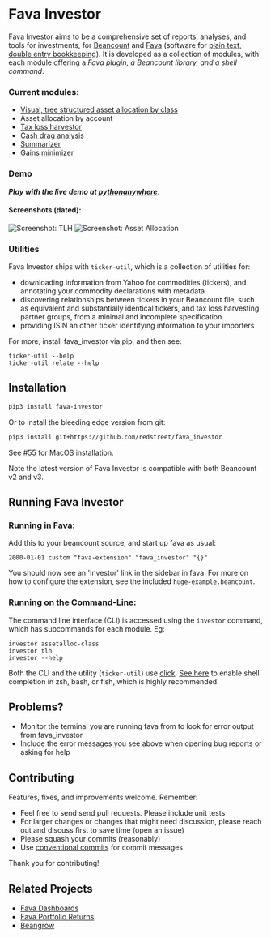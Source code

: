 # Fava Investor

Fava Investor aims to be a comprehensive set of reports, analyses, and tools for
investments, for [Beancount](https://beancount.github.io/) and
[Fava](https://github.com/beancount/fava) (software for
[plain text, double entry bookkeeping](https://plaintextaccounting.org/)). It is developed as a
collection of modules, with each module offering a *Fava plugin, a Beancount library, and
a shell command*.

### Current modules:
- [Visual, tree structured asset allocation by class](https://github.com/redstreet/fava_investor/tree/main/fava_investor/modules/assetalloc_class#readme)
- Asset allocation by account
- [Tax loss harvestor](https://github.com/redstreet/fava_investor/tree/main/fava_investor/modules/tlh#readme)
- [Cash drag analysis](https://github.com/redstreet/fava_investor/tree/main/fava_investor/modules/cashdrag#readme)
- [Summarizer](https://github.com/redstreet/fava_investor/tree/main/fava_investor/modules/summarizer#readme)
- [Gains minimizer](https://github.com/redstreet/fava_investor/blob/main/fava_investor/modules/minimizegains#readme)

### Demo
***Play with the live demo at
  [pythonanywhere](http://favainvestor.pythonanywhere.com/example-beancount-file/extension/Investor/)***.


#### Screenshots (dated):
![Screenshot: TLH](./screenshot.png)
![Screenshot: Asset Allocation](./screenshot-assetalloc.png)

### Utilities

Fava Investor ships with `ticker-util`, which is a collection of utilities for:
- downloading information from Yahoo for commodities (tickers), and annotating your
  commodity declarations with metadata
- discovering relationships between tickers in your Beancount file, such as equivalent
  and substantially identical tickers, and tax loss harvesting partner groups, from a
  minimal and incomplete specification
- providing ISIN an other ticker identifying information to your importers

For more, install fava_investor via pip, and then see:
```
ticker-util --help
ticker-util relate --help
```


## Installation
```bash
pip3 install fava-investor
```

Or to install the bleeding edge version from git:
```bash
pip3 install git+https://github.com/redstreet/fava_investor
```
See [#55](https://github.com/redstreet/fava_investor/issues/55) for MacOS installation.

Note the latest version of Fava Investor is compatible with both Beancount v2 and v3.

## Running Fava Investor
### Running in Fava:
Add this to your beancount source, and start up fava as usual:
```
2000-01-01 custom "fava-extension" "fava_investor" "{}"
```

You should now see an 'Investor' link in the sidebar in fava. For more on how to
configure the extension, see the included `huge-example.beancount`.

### Running on the Command-Line:
The command line interface (CLI) is accessed using the `investor` command, which has
subcommands for each module. Eg:

```
investor assetalloc-class
investor tlh
investor --help
```

Both the CLI and the utility (`ticker-util`) use [click](https://click.palletsprojects.com/en/8.1.x/).
[See here](https://click.palletsprojects.com/en/8.1.x/shell-completion/#enabling-completion)
to enable shell completion in zsh, bash, or fish, which is highly recommended.

## Problems?
- Monitor the terminal you are running fava from to look for error output from
  fava_investor
- Include the error messages you see above when opening bug reports or asking for help

## Contributing

Features, fixes, and improvements welcome. Remember:
- Feel free to send send pull requests. Please include unit tests
- For larger changes or changes that might need discussion, please reach out and discuss
  first to save time (open an issue) 
- Please squash your commits (reasonably)
- Use [conventional commits](https://www.conventionalcommits.org/en/v1.0.0/) for commit messages

Thank you for contributing!

## Related Projects
- [Fava Dashboards](https://github.com/andreasgerstmayr/fava-dashboards)
- [Fava Portfolio Returns](https://github.com/andreasgerstmayr/fava-portfolio-returns)
- [Beangrow](https://github.com/beancount/beangrow)
